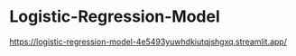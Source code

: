 # Logistic-Regression-Model
https://logistic-regression-model-4e5493yuwhdkiutqjshgxq.streamlit.app/
